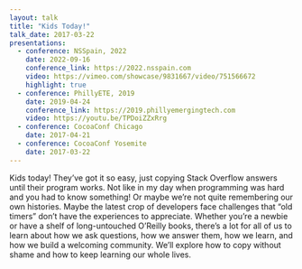 ```yaml
---
layout: talk
title: "Kids Today!"
talk_date: 2017-03-22
presentations:
  - conference: NSSpain, 2022
    date: 2022-09-16
    conference_link: https://2022.nsspain.com
    video: https://vimeo.com/showcase/9831667/video/751566672
    highlight: true
  - conference: PhillyETE, 2019
    date: 2019-04-24
    conference_link: https://2019.phillyemergingtech.com
    video: https://youtu.be/TPDoiZZxRrg
  - conference: CocoaConf Chicago
    date: 2017-04-21
  - conference: CocoaConf Yosemite
    date: 2017-03-22
---
```

Kids today! They’ve got it so easy, just copying Stack Overflow answers until their program works. Not like in my day when programming was hard and you had to know something! Or maybe we’re not quite remembering our own histories. Maybe the latest crop of developers face challenges that “old timers” don’t have the experiences to appreciate. Whether you’re a newbie or have a shelf of long-untouched O’Reilly books, there’s a lot for all of us to learn about how we ask questions, how we answer them, how we learn, and how we build a welcoming community. We’ll explore how to copy without shame and how to keep learning our whole lives.